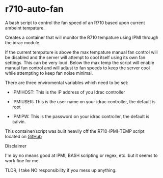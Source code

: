 # r710-auto-fan

A bash script to control the fan speed of an R710 based upon current ambeint tempature.

Creates a container that will monitor the R710 tempature using IPMI through the idrac module.

If the current tempature is above the max tempature manual fan control will be disabled and the server will attempt to cool itself using its own fan settings.  This can be very loud.  Below the max temp the script will enable manual fan control and will adjust to fan speeds to keep the server cool while attempting to keep fan noise minimal.

There are three enviromental variables which need to be set:

- IPMIHOST: This is the IP address of you Idrac controller

- IPMIUSER: This is the user name on your idrac controller, the default is root

- IPMIPW: This is the password on your idrac controller, the default is calvin.

This container/script was built heavily off the R710-IPMI-TEMP script located on [GitHub](https://github.com/NoLooseEnds/Scripts/tree/master/R710-IPMI-TEMP)

Disclaimer

I'm by no means good at IPMI, BASH scripting or regex, etc. but it seems to work fine for me.

TLDR; I take NO responsibility if you mess up anything.
